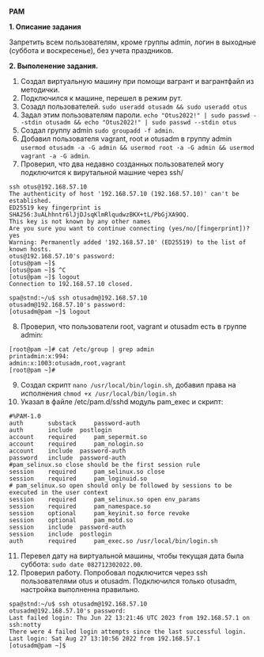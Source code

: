 **PAM**

**1. Описание задания** 

Запретить всем пользователям, кроме группы admin, логин в выходные (суббота и воскресенье), без учета праздников.

 **2. Выполенение задания.**

 1. Создал виртуальную машину при помощи вагрант и вагрантфайл из методички.
 2. Подключился к машине, перешел в режим рут.
 3. Созадл пользователей. 
`sudo useradd otusadm && sudo useradd otus`
4. Задал этим пользователям пароли.
`echo "Otus2022!" | sudo passwd --stdin otusadm && echo "Otus2022!" | sudo passwd --stdin otus`
5.  Создал группу admin `sudo groupadd -f admin`.
6.  Добавил пользователя vagrant, root и otusadm в группу admin `usermod otusadm -a -G admin && usermod root -a -G admin && usermod vagrant -a -G admin`.
7.  Проверил, что два недавно созданных пользователей могу подключится к вирутальной машние через ssh/
```
ssh otus@192.168.57.10
The authenticity of host '192.168.57.10 (192.168.57.10)' can't be established.
ED25519 key fingerprint is SHA256:3uALhhntr6lJjDJsqKlmRlqudwzBKX+tL/PbGjXA9OQ.
This key is not known by any other names
Are you sure you want to continue connecting (yes/no/[fingerprint])? yes
Warning: Permanently added '192.168.57.10' (ED25519) to the list of known hosts.
otus@192.168.57.10's password: 
[otus@pam ~]$ 
[otus@pam ~]$ ^C
[otus@pam ~]$ logout
Connection to 192.168.57.10 closed.
```
```
spa@stnd:~/u$ ssh otusadm@192.168.57.10
otusadm@192.168.57.10's password: 
[otusadm@pam ~]$ logout
```
8. Проверил, что пользователи root, vagrant и otusadm есть в группе admin:
```
[root@pam ~]# cat /etc/group | grep admin
printadmin:x:994:
admin:x:1003:otusadm,root,vagrant
[root@pam ~]# 
```
9. Создал скрипт `nano /usr/local/bin/login.sh`, добавил права на исполнения `chmod +x /usr/local/bin/login.sh`
10.  Указал в файле /etc/pam.d/sshd модуль pam_exec и скрипт:
```
#%PAM-1.0
auth	   substack     password-auth
auth	   include	postlogin
account    required     pam_sepermit.so
account    required     pam_nologin.so
account    include	password-auth
password   include	password-auth
#pam_selinux.so close should be the first session rule
session    required     pam_selinux.so close
session    required     pam_loginuid.so
# pam_selinux.so open should only be followed by sessions to be executed in the user context
session    required     pam_selinux.so open env_params
session    required     pam_namespace.so
session    optional     pam_keyinit.so force revoke
session    optional     pam_motd.so
session    include	password-auth
session    include	postlogin
auth	   required     pam_exec.so /usr/local/bin/login.sh
```
11. Перевел дату на виртуальной машины, чтобы текущая дата была суббота: `sudo date 082712302022.00`.
12. Проверил работу. Попробовал подключится через ssh пользователями otus и otusadm. Подключился только otusadm, настройка выполненна правильно.
```
spa@stnd:~/u$ ssh otusadm@192.168.57.10
otusadm@192.168.57.10's password: 
Last failed login: Thu Jun 22 13:21:46 UTC 2023 from 192.168.57.1 on ssh:notty
There were 4 failed login attempts since the last successful login.
Last login: Sat Aug 27 13:10:56 2022 from 192.168.57.1
[otusadm@pam ~]$ 
```
